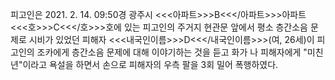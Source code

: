 피고인은 2021. 2. 14. 09:50경 광주시 <<<아파트>>>B<<</아파트>>>아파트 <<<호>>>C<<</호>>>호에 있는 피고인의 주거지 현관문 앞에서 평소 층간소음 문제로 시비가 있었던 피해자 <<<내국인이름>>>D<<</내국인이름>>>(여, 26세)이 피고인의 조카에게 층간소음 문제에 대해 이야기하는 것을 듣고 화가 나 피해자에게 "미친년"이라고 욕설을 하면서 손으로 피해자의 우측 팔을 3회 밀어 폭행하였다.